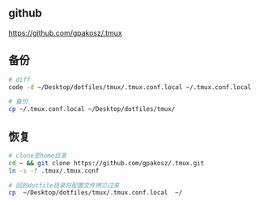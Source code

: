 ## github
https://github.com/gpakosz/.tmux

## 备份
```sh
# diff
code -d ~/Desktop/dotfiles/tmux/.tmux.conf.local ~/.tmux.conf.local

# 备份
cp ~/.tmux.conf.local ~/Desktop/dotfiles/tmux/
```

## 恢复
```sh
# clone至home目录
cd ~ && git clone https://github.com/gpakosz/.tmux.git 
ln -s -f .tmux/.tmux.conf

# 回到dotfile目录将配置文件拷贝过来
cp  ~/Desktop/dotfiles/tmux/.tmux.conf.local  ~/
```
